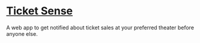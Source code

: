 # [Ticket Sense](https://ticketsense.annleefores.com/)
A web app to get notified about ticket sales at your preferred theater before anyone else.
